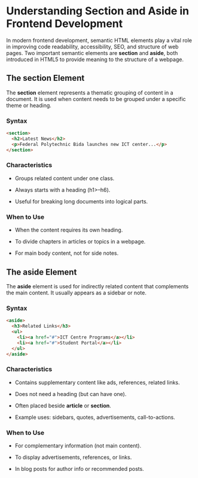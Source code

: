 # Understanding Section and Aside in Frontend Development
  In modern frontend development, semantic HTML elements play a vital role in improving code readability, accessibility, SEO, and structure of web pages. Two important semantic elements are **section** and **aside**, both introduced in HTML5 to provide meaning to the structure of a webpage.

## The section Element
The **section** element represents a thematic grouping of content in a document. It is used when content needs to be grouped under a specific theme or heading.

### Syntax
```html
<section>
  <h2>Latest News</h2>
  <p>Federal Polytechnic Bida launches new ICT center...</p>
</section>
```
### Characteristics

- Groups related content under one class.

- Always starts with a heading (h1>–h6).

- Useful for breaking long documents into logical parts.


### When to Use

- When the content requires its own heading.

- To divide chapters in articles or topics in a webpage.

- For main body content, not for side notes.

## The aside Element
The **aside** element is used for indirectly related content that complements the main content. It usually appears as a sidebar or note.

### Syntax
```html
<aside>
  <h3>Related Links</h3>
  <ul>
    <li><a href="#">ICT Centre Programs</a></li>
    <li><a href="#">Student Portal</a></li>
  </ul>
</aside>
```
### Characteristics

- Contains supplementary content like ads, references, related links.

- Does not need a heading (but can have one).

- Often placed beside **article** or **section**.

- Example uses: sidebars, quotes, advertisements, call-to-actions.

### When to Use

- For complementary information (not main content).

- To display advertisements, references, or links.

- In blog posts for author info or recommended posts.